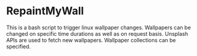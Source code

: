 # RepaintMyWall

This is a bash script to trigger linux wallpaper changes.
Wallpapers can be changed on specific time durations as well as on request basis.
Unsplash APIs are used to fetch new wallpapers. Wallpaper collections can be specified.
	
